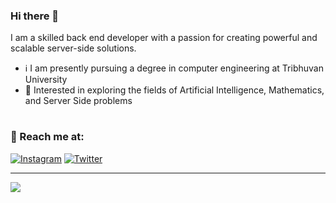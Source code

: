 <h3>Hi there 👋</h1>
<p> I am a skilled back end developer with a passion for creating powerful and scalable server-side solutions.</p>

- ℹ   I am presently pursuing a degree in computer engineering at Tribhuvan University
- 🚀 Interested in exploring the fields of Artificial Intelligence, Mathematics, and Server Side problems


# <h3>📍 Reach me at:</h3>
[![Instagram](https://img.shields.io/badge/Instagram-%23E4405F.svg?logo=Instagram&logoColor=white)](https://instagram.com/imaavash) [![Twitter](https://img.shields.io/badge/Twitter-%231DA1F2.svg?logo=Twitter&logoColor=white)](https://twitter.com/iaavas) 

---
[![](https://visitcount.itsvg.in/api?id=iaavas&icon=0&color=0)](https://visitcount.itsvg.in)


